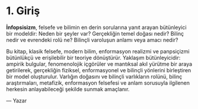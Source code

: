 # 1. Giriş

**İnfopsisizm**, felsefe ve bilimin en derin sorularına yanıt arayan bütünleyici bir modeldir: Neden bir şeyler var? Gerçekliğin temel doğası nedir? Bilinç nedir ve evrendeki rolü ne? Bilinçli varoluşun anlamı veya amacı nedir?

Bu kitap, klasik felsefe, modern bilim, enformasyon realizmi ve panpsiçizmi bütünlükçü ve erişilebilir bir teoriye dönüştürür. Yaklaşım bütünleyicidir: ampirik bulgular, fenomenolojik içgörüler ve mantıksal akıl yürütme bir araya getirilerek, gerçekliğin fiziksel, enformasyonel ve bilinçli yönlerini birleştiren bir model oluşturulur. Varlığın doğasını ve bilinçli varlıkların rolünü, bilinç araştırmaları, metafizik, enformasyon felsefesi ve anlam sorusuyla ilgilenen herkesin anlayabileceği şekilde sunmak amaçlanır.

— Yazar
